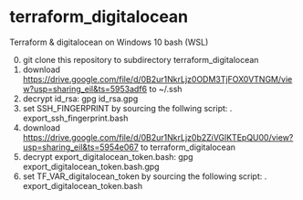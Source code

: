 # terraform_digitalocean
Terraform &amp; digitalocean on Windows 10 bash (WSL)

0. git clone this repository to subdirectory terraform_digitalocean
1. download https://drive.google.com/file/d/0B2ur1NkrLjz0ODM3TjFOX0VTNGM/view?usp=sharing_eil&ts=5953adf6 to ~/.ssh
2. decrypt id_rsa: gpg id_rsa.gpg
3. set SSH_FINGERPRINT by sourcing the follwing script: . export_ssh_fingerprint.bash
4. download https://drive.google.com/file/d/0B2ur1NkrLjz0b2ZiVGlKTEpQU00/view?usp=sharing_eil&ts=5954e067 to terraform_digitalocean
5. decrypt export_digitalocean_token.bash: gpg export_digitalocean_token.bash.gpg
6. set TF_VAR_digitalocean_token by sourcing the following script: . export_digitalocean_token.bash
